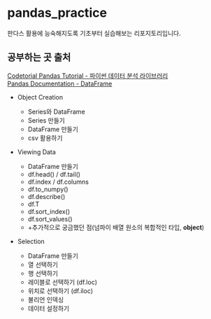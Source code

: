 # pandas_practice
판다스 활용에 능숙해지도록 기초부터 실습해보는 리포지토리입니다.
## 공부하는 곳 출처
[Codetorial Pandas Tutorial - 파이썬 데이터 분석 라이브러리](https://codetorial.net/pandas/object_creation.html)  
[Pandas Documentation - DataFrame](https://pandas.pydata.org/docs/reference/frame.html)
* Object Creation
  + Series와 DataFrame
  + Series 만들기
  + DataFrame 만들기
  + csv 활용하기

* Viewing Data
  + DataFrame 만들기
  + df.head() / df.tail()
  + df.index / df.columns
  + df.to_numpy()
  + df.describe()
  + df.T
  + df.sort_index()
  + df.sort_values()
  + +추가적으로 궁금했던 점(넘파이 배열 원소의 복합적인 타입, <b>object</b>)

* Selection
  + DataFrame 만들기
  + 열 선택하기
  + 행 선택하기
  + 레이블로 선택하기 (df.loc)
  + 위치로 선택하기 (df.iloc)
  + 불리언 인덱싱
  + 데이터 설정하기
